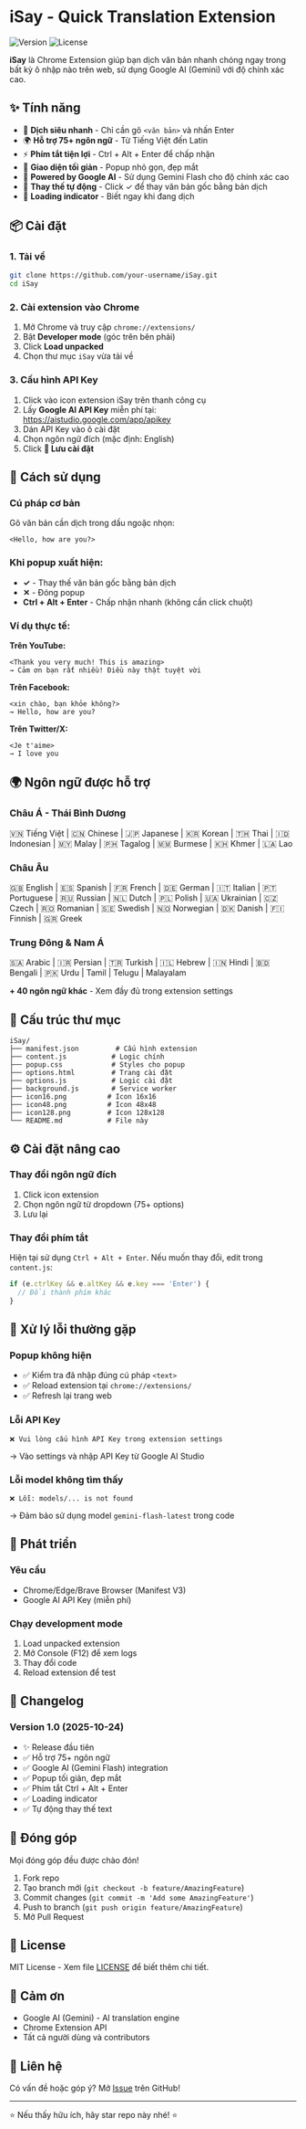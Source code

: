 # iSay - Quick Translation Extension

![Version](https://img.shields.io/badge/version-1.0-blue.svg)
![License](https://img.shields.io/badge/license-MIT-green.svg)

**iSay** là Chrome Extension giúp bạn dịch văn bản nhanh chóng ngay trong bất kỳ ô nhập nào trên web, sử dụng Google AI (Gemini) với độ chính xác cao.

## ✨ Tính năng

- 🚀 **Dịch siêu nhanh** - Chỉ cần gõ `<văn bản>` và nhấn Enter
- 🌍 **Hỗ trợ 75+ ngôn ngữ** - Từ Tiếng Việt đến Latin
- ⚡ **Phím tắt tiện lợi** - Ctrl + Alt + Enter để chấp nhận
- 🎨 **Giao diện tối giản** - Popup nhỏ gọn, đẹp mắt
- 🤖 **Powered by Google AI** - Sử dụng Gemini Flash cho độ chính xác cao
- 💾 **Thay thế tự động** - Click ✓ để thay văn bản gốc bằng bản dịch
- 🔄 **Loading indicator** - Biết ngay khi đang dịch

## 📦 Cài đặt

### 1. Tải về
```bash
git clone https://github.com/your-username/iSay.git
cd iSay
```

### 2. Cài extension vào Chrome
1. Mở Chrome và truy cập `chrome://extensions/`
2. Bật **Developer mode** (góc trên bên phải)
3. Click **Load unpacked**
4. Chọn thư mục `iSay` vừa tải về

### 3. Cấu hình API Key
1. Click vào icon extension iSay trên thanh công cụ
2. Lấy **Google AI API Key** miễn phí tại: https://aistudio.google.com/app/apikey
3. Dán API Key vào ô cài đặt
4. Chọn ngôn ngữ đích (mặc định: English)
5. Click **💾 Lưu cài đặt**

## 🎯 Cách sử dụng

### Cú pháp cơ bản
Gõ văn bản cần dịch trong dấu ngoặc nhọn:
```
<Hello, how are you?>
```

### Khi popup xuất hiện:
- **✓** - Thay thế văn bản gốc bằng bản dịch
- **✕** - Đóng popup
- **Ctrl + Alt + Enter** - Chấp nhận nhanh (không cần click chuột)

### Ví dụ thực tế:

**Trên YouTube:**
```
<Thank you very much! This is amazing>
→ Cảm ơn bạn rất nhiều! Điều này thật tuyệt vời
```

**Trên Facebook:**
```
<xin chào, bạn khỏe không?>
→ Hello, how are you?
```

**Trên Twitter/X:**
```
<Je t'aime>
→ I love you
```

## 🌍 Ngôn ngữ được hỗ trợ

### Châu Á - Thái Bình Dương
🇻🇳 Tiếng Việt | 🇨🇳 Chinese | 🇯🇵 Japanese | 🇰🇷 Korean | 🇹🇭 Thai | 🇮🇩 Indonesian | 🇲🇾 Malay | 🇵🇭 Tagalog | 🇲🇲 Burmese | 🇰🇭 Khmer | 🇱🇦 Lao

### Châu Âu
🇬🇧 English | 🇪🇸 Spanish | 🇫🇷 French | 🇩🇪 German | 🇮🇹 Italian | 🇵🇹 Portuguese | 🇷🇺 Russian | 🇳🇱 Dutch | 🇵🇱 Polish | 🇺🇦 Ukrainian | 🇨🇿 Czech | 🇷🇴 Romanian | 🇸🇪 Swedish | 🇳🇴 Norwegian | 🇩🇰 Danish | 🇫🇮 Finnish | 🇬🇷 Greek

### Trung Đông & Nam Á
🇸🇦 Arabic | 🇮🇷 Persian | 🇹🇷 Turkish | 🇮🇱 Hebrew | 🇮🇳 Hindi | 🇧🇩 Bengali | 🇵🇰 Urdu | Tamil | Telugu | Malayalam

**+ 40 ngôn ngữ khác** - Xem đầy đủ trong extension settings

## 🔧 Cấu trúc thư mục

```
iSay/
├── manifest.json         # Cấu hình extension
├── content.js           # Logic chính
├── popup.css            # Styles cho popup
├── options.html         # Trang cài đặt
├── options.js           # Logic cài đặt
├── background.js        # Service worker
├── icon16.png          # Icon 16x16
├── icon48.png          # Icon 48x48
├── icon128.png         # Icon 128x128
└── README.md           # File này
```

## ⚙️ Cài đặt nâng cao

### Thay đổi ngôn ngữ đích
1. Click icon extension
2. Chọn ngôn ngữ từ dropdown (75+ options)
3. Lưu lại

### Thay đổi phím tắt
Hiện tại sử dụng `Ctrl + Alt + Enter`. Nếu muốn thay đổi, edit trong `content.js`:
```javascript
if (e.ctrlKey && e.altKey && e.key === 'Enter') {
  // Đổi thành phím khác
}
```

## 🐛 Xử lý lỗi thường gặp

### Popup không hiện
- ✅ Kiểm tra đã nhập đúng cú pháp `<text>`
- ✅ Reload extension tại `chrome://extensions/`
- ✅ Refresh lại trang web

### Lỗi API Key
```
❌ Vui lòng cấu hình API Key trong extension settings
```
→ Vào settings và nhập API Key từ Google AI Studio

### Lỗi model không tìm thấy
```
❌ Lỗi: models/... is not found
```
→ Đảm bảo sử dụng model `gemini-flash-latest` trong code

## 🚀 Phát triển

### Yêu cầu
- Chrome/Edge/Brave Browser (Manifest V3)
- Google AI API Key (miễn phí)

### Chạy development mode
1. Load unpacked extension
2. Mở Console (F12) để xem logs
3. Thay đổi code
4. Reload extension để test

## 📝 Changelog

### Version 1.0 (2025-10-24)
- ✨ Release đầu tiên
- ✅ Hỗ trợ 75+ ngôn ngữ
- ✅ Google AI (Gemini Flash) integration
- ✅ Popup tối giản, đẹp mắt
- ✅ Phím tắt Ctrl + Alt + Enter
- ✅ Loading indicator
- ✅ Tự động thay thế text

## 🤝 Đóng góp

Mọi đóng góp đều được chào đón!

1. Fork repo
2. Tạo branch mới (`git checkout -b feature/AmazingFeature`)
3. Commit changes (`git commit -m 'Add some AmazingFeature'`)
4. Push to branch (`git push origin feature/AmazingFeature`)
5. Mở Pull Request

## 📄 License

MIT License - Xem file [LICENSE](LICENSE) để biết thêm chi tiết.

## 🙏 Cảm ơn

- Google AI (Gemini) - AI translation engine
- Chrome Extension API
- Tất cả người dùng và contributors

## 📧 Liên hệ

Có vấn đề hoặc góp ý? Mở [Issue](https://github.com/your-username/iSay/issues) trên GitHub!

---

⭐ Nếu thấy hữu ích, hãy star repo này nhé! ⭐